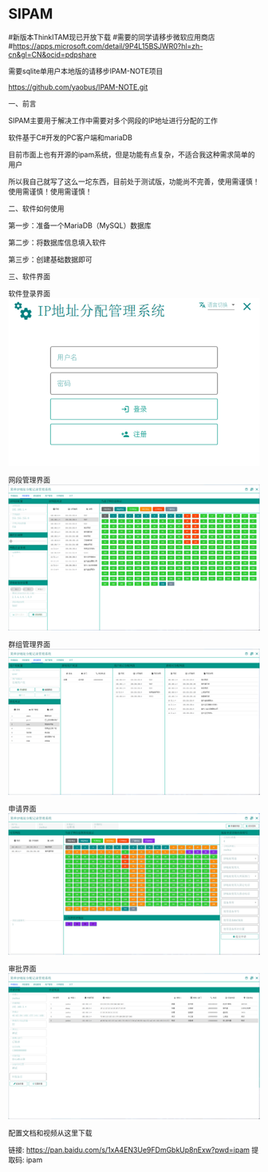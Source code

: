 # SIPAM  

#新版本ThinkITAM现已开放下载
#需要的同学请移步微软应用商店
#https://apps.microsoft.com/detail/9P4L15BSJWR0?hl=zh-cn&gl=CN&ocid=pdpshare

需要sqlite单用户本地版的请移步IPAM-NOTE项目

https://github.com/yaobus/IPAM-NOTE.git

一、前言

SIPAM主要用于解决工作中需要对多个网段的IP地址进行分配的工作  

软件基于C#开发的PC客户端和mariaDB  

目前市面上也有开源的ipam系统，但是功能有点复杂，不适合我这种需求简单的用户

所以我自己就写了这么一坨东西，目前处于测试版，功能尚不完善，使用需谨慎！使用需谨慎！使用需谨慎！

二、软件如何使用

第一步：准备一个MariaDB（MySQL）数据库

第二步：将数据库信息填入软件

第三步：创建基础数据即可

三、软件界面

软件登录界面
![登录界面](https://github.com/yaobus/ProjectData/blob/main/SIPAM/login.png)

网段管理界面
![网段管理界面](https://github.com/yaobus/ProjectData/blob/main/SIPAM/01.png)

群组管理界面
![群组管理界面](https://github.com/yaobus/ProjectData/blob/main/SIPAM/02.png)

申请界面
![申请界面](https://github.com/yaobus/ProjectData/blob/main/SIPAM/04.png)

审批界面
![审批界面](https://github.com/yaobus/ProjectData/blob/main/SIPAM/03.png)

配置文档和视频从这里下载

链接: https://pan.baidu.com/s/1xA4EN3Ue9FDmGbkUp8nExw?pwd=ipam 提取码: ipam 
